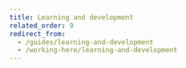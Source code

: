 ```yaml
---
title: Learning and development
related_order: 9
redirect_from:
  - /guides/learning-and-development
  - /working-here/learning-and-development
---
```

